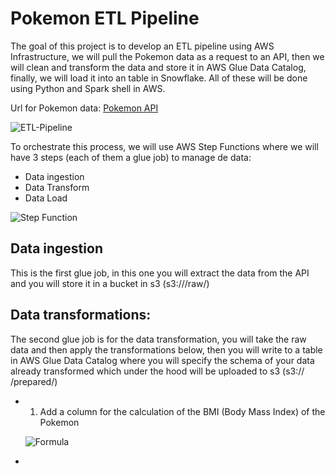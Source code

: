 # Pokemon ETL Pipeline


The goal of this project is to develop an ETL pipeline using AWS Infrastructure, 
we will pull the Pokemon data as a request to an API, then we will clean and 
transform the data and store it in AWS Glue Data Catalog, finally, we will load 
it into an table in Snowflake. All of these will be done using Python and Spark shell in AWS.

Url for Pokemon data: [Pokemon API](https://raw.githubusercontent.com/ClaviHaze/CDMX009-Data-Lovers/master/src/data/pokemon/pokemon.json)

![ETL-Pipeline](https://i.ibb.co/dWDr0G7/Screen-Shot-2021-03-17-at-10-46-56.png)


To orchestrate this process, we will use AWS Step Functions where we will have 3 steps 
(each of them a glue job) to manage de data:

* Data ingestion
* Data Transform
* Data Load

![Step Function](https://i.ibb.co/q1Qsdzr/Screen-Shot-2021-03-17-at-10-50-10.png)


## Data ingestion

This is the first glue job, in this one you will extract the data from the API and you will 
store it in a bucket in s3 (s3://<your-bucket>/raw/)
  
  
## Data transformations:
The second glue job is for the data transformation, you will take the raw data and then apply 
the transformations below, then you will write to a table in AWS Glue Data Catalog where you 
will specify the schema of your data already transformed which under the hood will be uploaded 
to s3 (s3:// <your-bucket>/prepared/)
  
  * 1. Add a column for the calculation of the BMI (Body Mass Index) of the Pokemon
  
    ![Formula](https://i.ibb.co/qFJ8Wss/Screen-Shot-2021-03-17-at-10-54-39.png)
  
  * 
